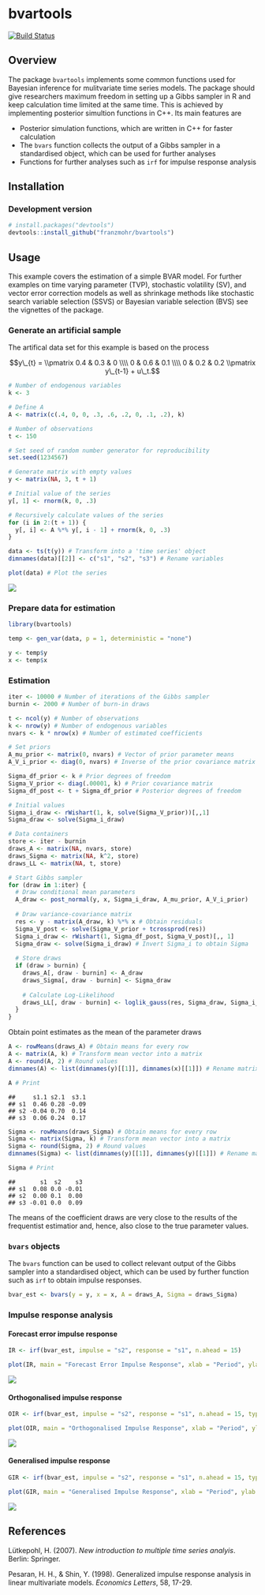 
bvartools
=========

[![Build Status](https://travis-ci.org/franzmohr/bvartools.svg?branch=master)](https://travis-ci.org/franzmohr/bvartools)

Overview
--------

The package `bvartools` implements some common functions used for Bayesian inference for mulitvariate time series models. The package should give researchers maximum freedom in setting up a Gibbs sampler in R and keep calculation time limited at the same time. This is achieved by implementing posterior simultion functions in C++. Its main features are

-   Posterior simulation functions, which are written in C++ for faster calculation
-   The `bvars` function collects the output of a Gibbs sampler in a standardised object, which can be used for further analyses
-   Functions for further analyses such as `irf` for impulse response analysis

Installation
------------

### Development version

``` r
# install.packages("devtools")
devtools::install_github("franzmohr/bvartools")
```

Usage
-----

This example covers the estimation of a simple BVAR model. For further examples on time varying parameter (TVP), stochastic volatility (SV), and vector error correction models as well as shrinkage methods like stochastic search variable selection (SSVS) or Bayesian variable selection (BVS) see the vignettes of the package.

### Generate an artificial sample

The artifical data set for this example is based on the process

$$y\_{t} = \\pmatrix 0.4 & 0.3 & 0 \\\\ 0 & 0.6 & 0.1 \\\\ 0 & 0.2 & 0.2 \\pmatrix y\_{t-1} + u\_t.$$

``` r
# Number of endogenous variables
k <- 3

# Define A
A <- matrix(c(.4, 0, 0, .3, .6, .2, 0, .1, .2), k)

# Number of observations
t <- 150

# Set seed of random number generator for reproducibility
set.seed(1234567)

# Generate matrix with empty values
y <- matrix(NA, 3, t + 1)

# Initial value of the series
y[, 1] <- rnorm(k, 0, .3)

# Recursively calculate values of the series
for (i in 2:(t + 1)) {
  y[, i] <- A %*% y[, i - 1] + rnorm(k, 0, .3)
}

data <- ts(t(y)) # Transform into a 'time series' object
dimnames(data)[[2]] <- c("s1", "s2", "s3") # Rename variables

plot(data) # Plot the series
```

<img src="README_files/figure-markdown_github/art-data-1.png" style="display: block; margin: auto;" />

### Prepare data for estimation

``` r
library(bvartools)

temp <- gen_var(data, p = 1, deterministic = "none")

y <- temp$y
x <- temp$x
```

### Estimation

``` r
iter <- 10000 # Number of iterations of the Gibbs sampler
burnin <- 2000 # Number of burn-in draws

t <- ncol(y) # Number of observations
k <- nrow(y) # Number of endogenous variables
nvars <- k * nrow(x) # Number of estimated coefficients

# Set priors
A_mu_prior <- matrix(0, nvars) # Vector of prior parameter means
A_V_i_prior <- diag(0, nvars) # Inverse of the prior covariance matrix

Sigma_df_prior <- k # Prior degrees of freedom
Sigma_V_prior <- diag(.00001, k) # Prior covariance matrix
Sigma_df_post <- t + Sigma_df_prior # Posterior degrees of freedom

# Initial values
Sigma_i_draw <- rWishart(1, k, solve(Sigma_V_prior))[,,1]
Sigma_draw <- solve(Sigma_i_draw)

# Data containers
store <- iter - burnin
draws_A <- matrix(NA, nvars, store)
draws_Sigma <- matrix(NA, k^2, store)
draws_LL <- matrix(NA, t, store)

# Start Gibbs sampler
for (draw in 1:iter) {
  # Draw conditional mean parameters
  A_draw <- post_normal(y, x, Sigma_i_draw, A_mu_prior, A_V_i_prior)
  
  # Draw variance-covariance matrix
  res <- y - matrix(A_draw, k) %*% x # Obtain residuals
  Sigma_V_post <- solve(Sigma_V_prior + tcrossprod(res))
  Sigma_i_draw <- rWishart(1, Sigma_df_post, Sigma_V_post)[,, 1]
  Sigma_draw <- solve(Sigma_i_draw) # Invert Sigma_i to obtain Sigma
  
  # Store draws
  if (draw > burnin) {
    draws_A[, draw - burnin] <- A_draw
    draws_Sigma[, draw - burnin] <- Sigma_draw
    
    # Calculate Log-Likelihood
    draws_LL[, draw - burnin] <- loglik_gauss(res, Sigma_draw, Sigma_i_draw)
  }
}
```

Obtain point estimates as the mean of the parameter draws

``` r
A <- rowMeans(draws_A) # Obtain means for every row
A <- matrix(A, k) # Transform mean vector into a matrix
A <- round(A, 2) # Round values
dimnames(A) <- list(dimnames(y)[[1]], dimnames(x)[[1]]) # Rename matrix dimensions

A # Print
```

    ##     s1.1 s2.1  s3.1
    ## s1  0.46 0.28 -0.09
    ## s2 -0.04 0.70  0.14
    ## s3  0.06 0.24  0.17

``` r
Sigma <- rowMeans(draws_Sigma) # Obtain means for every row
Sigma <- matrix(Sigma, k) # Transform mean vector into a matrix
Sigma <- round(Sigma, 2) # Round values
dimnames(Sigma) <- list(dimnames(y)[[1]], dimnames(y)[[1]]) # Rename matrix dimensions

Sigma # Print
```

    ##       s1  s2    s3
    ## s1  0.08 0.0 -0.01
    ## s2  0.00 0.1  0.00
    ## s3 -0.01 0.0  0.09

The means of the coefficient draws are very close to the results of the frequentist estimatior and, hence, also close to the true parameter values.

### `bvars` objects

The `bvars` function can be used to collect relevant output of the Gibbs sampler into a standardised object, which can be used by further function such as `irf` to obtain impulse responses.

``` r
bvar_est <- bvars(y = y, x = x, A = draws_A, Sigma = draws_Sigma)
```

### Impulse response analysis

#### Forecast error impulse response

``` r
IR <- irf(bvar_est, impulse = "s2", response = "s1", n.ahead = 15)

plot(IR, main = "Forecast Error Impulse Response", xlab = "Period", ylab = "Response")
```

![](README_files/figure-markdown_github/feir-1.png)

#### Orthogonalised impulse response

``` r
OIR <- irf(bvar_est, impulse = "s2", response = "s1", n.ahead = 15, type = "oir")

plot(OIR, main = "Orthogonalised Impulse Response", xlab = "Period", ylab = "Response")
```

![](README_files/figure-markdown_github/oir-1.png)

#### Generalised impulse response

``` r
GIR <- irf(bvar_est, impulse = "s2", response = "s1", n.ahead = 15, type = "gir")

plot(GIR, main = "Generalised Impulse Response", xlab = "Period", ylab = "Response")
```

![](README_files/figure-markdown_github/gir-1.png)

References
----------

Lütkepohl, H. (2007). *New introduction to multiple time series analyis*. Berlin: Springer.

Pesaran, H. H., & Shin, Y. (1998). Generalized impulse response analysis in linear multivariate models. *Economics Letters*, 58, 17-29.
